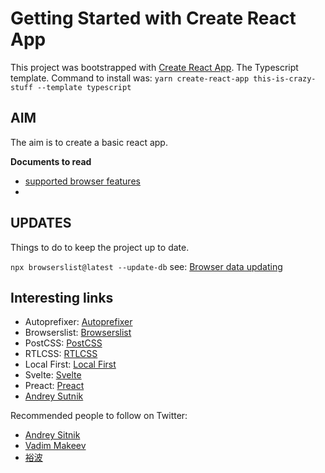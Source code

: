 # Getting Started with Create React App

This project was bootstrapped with [Create React App](https://github.com/facebook/create-react-app). The Typescript template.
Command to install was: `yarn create-react-app this-is-crazy-stuff --template typescript`

## AIM

The aim is to create a basic react app.

**Documents to read**

- [supported browser features](https://create-react-app.dev/docs/supported-browsers-features/)
-

## UPDATES

Things to do to keep the project up to date.

`npx browserslist@latest --update-db` see: [Browser data updating](https://github.com/browserslist/browserslist#browsers-data-updating)

## Interesting links

- Autoprefixer: [Autoprefixer](https://goo.gle/2kg39A5)
- Browserslist: [Browserslist](https://goo.gle/2k2YCRp)
- PostCSS: [PostCSS](https://goo.gle/2lZ9joG)
- RTLCSS: [RTLCSS](https://goo.gle/2jVtqTU)
- Local First: [Local First](https://goo.gle/2ly517q)
- Svelte: [Svelte](https://goo.gle/2kuBWtj)
- Preact: [Preact](https://goo.gle/2m11C1n)
- [Andrey Sutnik](https://goo.gle/2kiCwdT)

Recommended people to follow on Twitter:

- [Andrey Sitnik](https://goo.gle/2lDi47E)
- [Vadim Makeev](https://goo.gle/2lCJ2w0)
- [裕波](https://goo.gle/2m12fYN)
